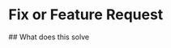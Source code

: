 # Fix or Feature Request

<!--- Is this pull request to fix something or is a feature request ---!>
<!--- If this is a fix has a issue been raised? (anything other than a typo) ---!>

## What does this solve

